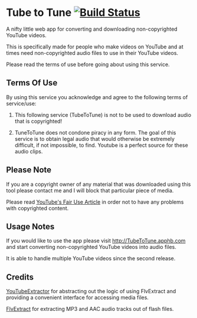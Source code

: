 # Tube to Tune [![Build Status][2]][1]

  [1]: https://ci.appveyor.com/project/AvetisG/tubetotune
  [2]: https://ci.appveyor.com/api/projects/status/6qtr473hkr96qg9u?svg=true
  
A nifty little web app for converting and downloading non-copyrighted YouTube videos. 

This is specifically made for people who make videos on YouTube and at times need non-copyrighted audio files to use in their YouTube videos. 

Please read the terms of use before going about using this service.

## Terms Of Use

By using this service you acknowledge and agree to the following terms of service/use:

1) This following service (TubeToTune) is not to be used to download audio that is copyrighted!

2) TuneToTune does not condone piracy in any form. The goal of this service is to obtain legal audio that would otherwise be extremely difficult, if not impossible, to find. Youtube is a perfect source for these audio clips. 

## Please Note

If you are a copyright owner of any material that was downloaded using this tool please contact me and I will block that particular piece of media.

Please read [YouTube's Fair Use Article](https://www.youtube.com/yt/copyright/fair-use.html#yt-copyright-four-factors) in order not to have any problems with copyrighted content. 

## Usage Notes

If you would like to use the app please visit http://TubeToTune.apphb.com and start converting non-copyrighted YouTube videos into audio files.

It is able to handle multiple YouTube videos since the second release.

## Credits

[YouTubeExtractor](https://github.com/flagbug/YoutubeExtractor) for abstracting out the logic of using FlvExtract and providing a convenient interface for accessing media files.

[FlvExtract](http://moitah.net/) for extracting MP3 and AAC audio tracks out of flash files.


